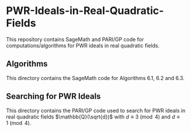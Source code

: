 # PWR-Ideals-in-Real-Quadratic-Fields
This repository contains SageMath and PARI/GP code for computations/algorithms for PWR ideals in real quadratic fields.


## Algorithms
This directory contains the SageMath code for Algorithms 6.1, 6.2 and 6.3.

## Searching for PWR Ideals
This directory contains the PARI/GP code used to search for PWR ideals in real quadratic fields $\mathbb{Q}(\sqrt{d})$ with $d\equiv 3 \pmod 4$  and $d\equiv 1 \pmod 4$.
